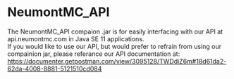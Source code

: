 # NeumontMC_API
The NeumontMC_API compaion .jar is for easily interfacing with our API at api.neumontmc.com in Java SE 11 applications. <br>
If you would like to use our API, but would prefer to refrain from using our compainion jar, please referance our API documentation at: https://documenter.getpostman.com/view/3095128/TWDdiZ6m#18d61da2-62da-4008-8881-5121510cd084
